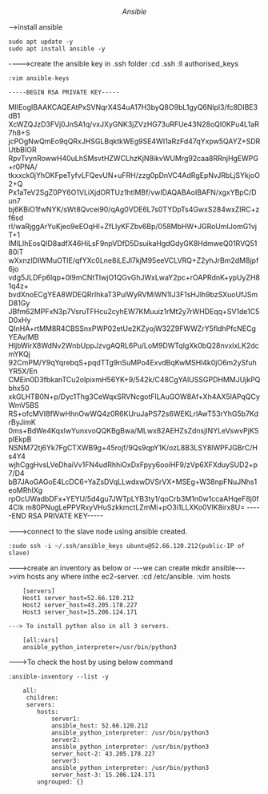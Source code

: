 $$$$$$$$$$$$$$$$$$$$$$$$$$$$$$$$$$Ansible$$$$$$$$$$$$$$$$$$$$$$$$$$$$$$$$$$$$$$$$$$$$$$$$$$

-->install ansible

	sudo apt update -y
	sudo apt install ansible -y


---->create the ansible key in .ssh folder
	:cd .ssh
	:ll
		authorised_keys
	
	:vim ansible-keys
		
	-----BEGIN RSA PRIVATE KEY-----
MIIEogIBAAKCAQEAtPxSVNqrX4S4uA17H3byQ8O9bL1gyQ6Nlpl3/fc8DIBE3dB1
XcWZQJzD3FVj0JnSA1q/vxJXyGNK3jZVzHG73uRFUe43N28oQI0KPu4L1aR7h8+S
jcPOgNwQmEo9qQRxJHSGLBqktkWEg9SE4WI1aRzFd47qYxpw5QAYZ+SDRUtbBIOR
RpvTvynRowwH40uLhSMsvtHZWCLhzKjN8ikvWUMrg92caa8RRnjHgEWPG+r0PNA/
tkxxck0jYhOKFpeTyfvLFQevUN+uFRH/zzg0pDnVC4AdRgEpNvJRbLjSYkjoO2+Q
Px1aTeV2SgZ0PY6O1VLiXjdORTUz1htlMBf/vwIDAQABAoIBAFN/xgxYBpC/Dun7
bj6KBiO1fwNYK/sWt8Qvcei90/qAg0VDE6L7s0TYDpTs4GwxS284wxZIRC+zf6sd
rl/waRjggArYuKjeo9eEOqHl+ZfLlyKFZbv6Bp/058MbHW+JGRoUmIJomG1vjT+1
IMlLIhEosQID8adfX46HiLsF9npVDfD5DsuikaHgdGdyGK8HdmweQ01RVQ5180iT
wXxnzIDIWMuOTIE/qfYXc0Lne8iLEJl7kjM95eeVCLVRQ+Z2yhJrBm2dM8jpf6jo
vdg5JLDFp6lqp+0l9mCNtTIwjO1QGvGhJWxLwaY2pc+rOAPRdnK+ypUyZH81q4z+
bvdXnoECgYEA8WDEQRrIhkaT3PulWyRVMiWN1IJ3F1sHJlh9bzSXuoUfJSmD81Gy
JBfm62MPFxN3p7VsruTFHcu2cyhEW7KMuuiz1rMt2y7rWHDEqq+SV1de1C5D0xHy
QInHA+rtMM8R4CBSSnxPWP02etUe2KZyojW32Z9FWWZrY5fldhPfcNECgYEAv/MB
HljbWirX8WdNv2WnbUppJzvgAQRL6Pu/LoM9DWTqIgXk0bQ28nvxlxLK2dcmYKQj
92CmPM/Y9qYqrebqS+pqdTTg9nSuMPo4ExvdBqKwMSHl4k0jO6m2ySfuhYR5X/En
CMEin0D3fbkanTCu2olpixmH56YK+9/542k/C48CgYAlUSSGPDHMMJUjkPQbhx50
xkGLHTB0N+p/Dyc1Thg3CeWqxSRVNcgotFlLAuGOW8Af+Xh4AX5IAPqQCyWmV5BS
RS+ofcMVI8fWwHhnOwWQ4z0R6KUruJaPS72s6WEKLrlAwT53rYhG5b7KdrByJimK
0ms+BdWe4KqxlwYunxvoQQKBgBwa/MLwx82AEHZsZdnsjINYLeVswvPjKSpIEkpB
NSNM72tj6Yk7FgCTXWB9g+45rojf/9Qs9qpY1K/ozL8B3LSY8lWPFJGBrC/Hs4Y4
wjhCggHvsLVeDhaiVv1FN4udRhhiOxDxFpyy6ooiHF9/zVp6XFXduySUD2+p7/D4
bB7JAoGAGoE4LcDC6+YaZsDVqLLwdxwDVSrVX+MSEg+W38npFNuJNhs1eoMRhIXg
rpOcUWadbDFx+YEYU/5d4gu7JWTpLYB3ty1/qoCrb3M1n0w1ccaAHqeF8j0f4CIk
m80PNugLePPVRxyVHuSzkkmctLZmMi+pO3i1LLXKo0VlK8irx8U=
-----END RSA PRIVATE KEY-----

--->connect to the slave node using ansible created.

	:sudo ssh -i ~/.ssh/ansible_keys ubuntu@52.66.120.212(public-IP of slave)


--->create an inventory as below or ---we can create mkdir ansible--->vim hosts any where inthe ec2-server.
	:cd /etc/ansible.
	:vim hosts
		
 		[servers]
		Host1 server_host=52.66.120.212
		Host2 server_host=43.205.178.227
		Host3 server_host=15.206.124.171
		
	---> To install python also in all 3 servers.

		[all:vars]
		ansible_python_interpreter=/usr/bin/python3


--->To check the host by using below command

	:ansible-inventory --list -y

		all:
 		 children:
   		 servers:
      		hosts:
        		server1:
          		ansible_host: 52.66.120.212
          		ansible_python_interpreter: /usr/bin/python3
        		server2:
          		ansible_python_interpreter: /usr/bin/python3
          		server_host-2: 43.205.178.227
        		server3:
          		ansible_python_interpreter: /usr/bin/python3
          		server_host-3: 15.206.124.171
    		ungrouped: {}
